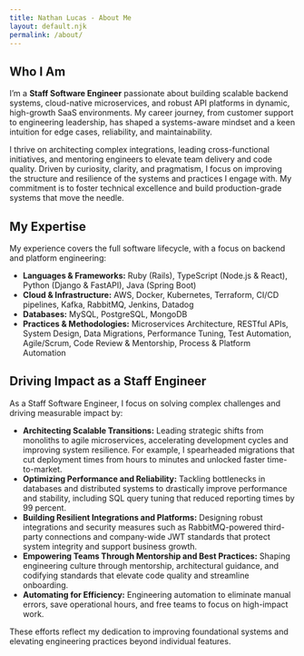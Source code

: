 ```yaml
---
title: Nathan Lucas - About Me
layout: default.njk
permalink: /about/
---
```


## Who I Am

I’m a **Staff Software Engineer** passionate about building scalable backend systems, cloud-native microservices, and robust API platforms in dynamic, high-growth SaaS environments. My career journey, from customer support to engineering leadership, has shaped a systems-aware mindset and a keen intuition for edge cases, reliability, and maintainability.

I thrive on architecting complex integrations, leading cross-functional initiatives, and mentoring engineers to elevate team delivery and code quality. Driven by curiosity, clarity, and pragmatism, I focus on improving the structure and resilience of the systems and practices I engage with. My commitment is to foster technical excellence and build production-grade systems that move the needle.

## My Expertise

My experience covers the full software lifecycle, with a focus on backend and platform engineering:

- **Languages & Frameworks:** Ruby (Rails), TypeScript (Node.js & React), Python (Django & FastAPI), Java (Spring Boot)  
- **Cloud & Infrastructure:** AWS, Docker, Kubernetes, Terraform, CI/CD pipelines, Kafka, RabbitMQ, Jenkins, Datadog  
- **Databases:** MySQL, PostgreSQL, MongoDB  
- **Practices & Methodologies:** Microservices Architecture, RESTful APIs, System Design, Data Migrations, Performance Tuning, Test Automation, Agile/Scrum, Code Review & Mentorship, Process & Platform Automation

## Driving Impact as a Staff Engineer

As a Staff Software Engineer, I focus on solving complex challenges and driving measurable impact by:

- **Architecting Scalable Transitions:** Leading strategic shifts from monoliths to agile microservices, accelerating development cycles and improving system resilience. For example, I spearheaded migrations that cut deployment times from hours to minutes and unlocked faster time-to-market.  
- **Optimizing Performance and Reliability:** Tackling bottlenecks in databases and distributed systems to drastically improve performance and stability, including SQL query tuning that reduced reporting times by 99 percent.  
- **Building Resilient Integrations and Platforms:** Designing robust integrations and security measures such as RabbitMQ-powered third-party connections and company-wide JWT standards that protect system integrity and support business growth.  
- **Empowering Teams Through Mentorship and Best Practices:** Shaping engineering culture through mentorship, architectural guidance, and codifying standards that elevate code quality and streamline onboarding.  
- **Automating for Efficiency:** Engineering automation to eliminate manual errors, save operational hours, and free teams to focus on high-impact work.

These efforts reflect my dedication to improving foundational systems and elevating engineering practices beyond individual features.
